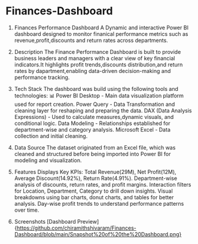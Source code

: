 # Finances-Dashboard

1. Finances Performance Dashboard
 A Dynamic and interactive Power BI dashboard designed to monitor finanical performance metrics such as revenue,profit,discounts and return rates across departments.

2. Description
    The Finance Performance Dashboard is built to provide business leaders and managers with a clear view of key financial indicators.It highlights profit trends,discounts distribution,and return rates by dapartment,enabling data-driven decision-making and performance tracking.

3. Tech Stack
   The dashboard was build using the following tools and technologies:
   📊 Power BI Desktop - Main data visualization platform used for report creation.
       Power Query - Data Transformation and cleaning layer for reshaping and preparing the data.
       DAX (Data Analysis Expressions) - Used to calculate measures,dynamic visuals, and conditional logic.
       Data Modeling - Relationships established for department-wise and category analysis.
       Microsoft Excel - Data collection and initial cleaning.

4. Data Source
   The dataset originated from an Excel file, which was cleaned and structured before being imported into Power BI for modeling and visualization.

5. Features
   Displays Key KPIs: Total Revenue(29M), Net Profit(12M), Average Discount(14.92%), Return Rate(4.91%).
   Department-wise analysis of discounts, return rates, and profit margins.
   Interaction filters for Location, Department, Category to drill down insights.
   Visual breakdowns using bar charts, donut charts, and tables for better analysis.
   Day-wise profit trends to understand performance patterns over time.

6. Screenshots
   [Dashboard Preview]{https://github.com/chiramithshivaram/Finances-Dashboard/blob/main/Snapshot%20of%20the%20Dashboard.png}
   
